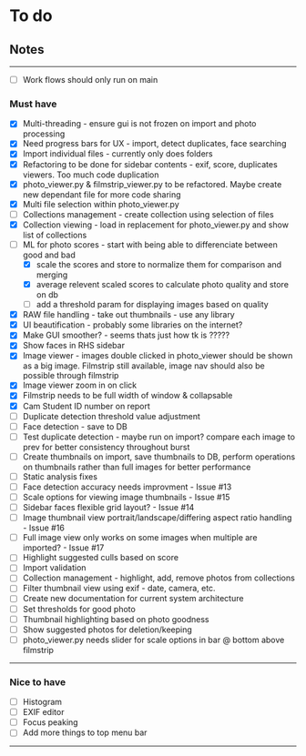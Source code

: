 # To do

## Notes

---

- [ ] Work flows should only run on main

### Must have

- [x] Multi-threading - ensure gui is not frozen on import and photo processing
- [X] Need progress bars for UX - import, detect duplicates, face searching
- [x] Import individual files - currently only does folders
- [x] Refactoring to be done for sidebar contents - exif, score, duplicates viewers. Too much code duplication
- [x] photo_viewer.py & filmstrip_viewer.py to be refactored. Maybe create new dependant file for more code sharing
- [x] Multi file selection within photo_viewer.py
- [ ] Collections management - create collection using selection of files
- [x] Collection viewing - load in replacement for photo_viewer.py and show list of collections
- [ ] ML for photo scores - start with being able to differenciate between good and bad
    - [x] scale the scores and store to normalize them for comparison and merging
    - [x] average relevent scaled scores to calculate photo quality and store on db
    - [ ] add a threshold param for displaying images based on quality
- [x] RAW file handling - take out thumbnails - use any library
- [x] UI beautification - probably some libraries on the internet?
- [x] Make GUI smoother? - seems thats just how tk is ?????
- [x] Show faces in RHS sidebar
- [x] Image viewer - images double clicked in photo_viewer should be shown as a big image. Filmstrip still available, image nav should also be possible through filmstrip
- [x] Image viewer zoom in on click
- [x] Filmstrip needs to be full width of window & collapsable
- [x] Cam Student ID number on report
- [ ] Duplicate detection threshold value adjustment
- [ ] Face detection - save to DB
- [ ] Test duplicate detection - maybe run on import? compare each image to prev for better consistency throughout burst
- [ ] Create thumbnails on import, save thumbnails to DB, perform operations on thumbnails rather than full images for better performance
- [ ] Static analysis fixes
- [ ] Face detection accuracy needs improvment - Issue #13
- [ ] Scale options for viewing image thumbnails - Issue #15
- [ ] Sidebar faces flexible grid layout? - Issue #14
- [ ] Image thumbnail view portrait/landscape/differing aspect ratio handling - Issue #16
- [ ] Full image view only works on some images when multiple are imported? - Issue #17
- [ ] Highlight suggested culls based on score
- [ ] Import validation
- [ ] Collection management - highlight, add, remove photos from collections
- [ ] Filter thumbnail view using exif - date, camera, etc.
- [ ] Create new documentation for current system architecture
- [ ] Set thresholds for good photo
- [ ] Thumbnail highlighting based on photo goodness
- [ ] Show suggested photos for deletion/keeping
- [ ] photo_viewer.py needs slider for scale options in bar @ bottom above filmstrip

---

### Nice to have

- [ ] Histogram
- [ ] EXIF editor
- [ ] Focus peaking
- [ ] Add more things to top menu bar

---
